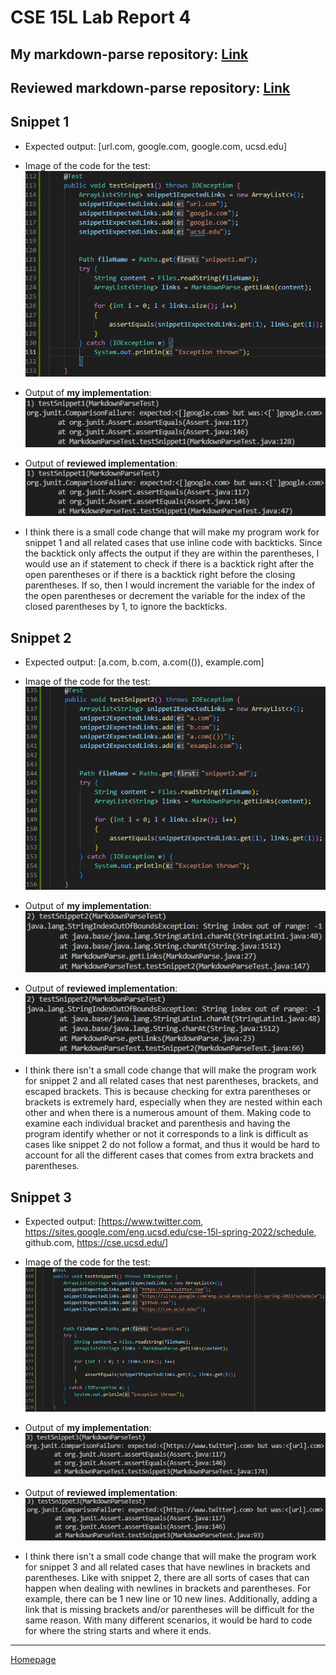 # **CSE 15L Lab Report 4**

## My markdown-parse repository: [Link](https://github.com/bsalvania/markdown-parser)
## Reviewed markdown-parse repository: [Link](https://github.com/jina-leemon/markdown-parser)

## Snippet 1
* Expected output: [url.com, google.com, google.com, ucsd.edu]
* Image of the code for the test: ![Snippet 1](snippet1Test.jpg)
* Output of **my implementation**: ![myOutputSnippet1](myOutputSnippet1.jpg)
* Output of **reviewed implementation**: ![reviewOutputSnippet1](reviewOutputSnippet1.jpg)

* I think there is a small code change that will make my program work for snippet 1 and all related cases that use inline code with backticks. Since the backtick only affects the output if they are within the parentheses, I would use an if statement to check if there is a backtick right after the open parentheses or if there is a backtick right before the closing parentheses. If so, then I would increment the variable for the index of the open parentheses or decrement the variable for the index of the closed parentheses by 1, to ignore the backticks.

## Snippet 2
* Expected output: [a.com, b.com, a.com(()), example.com]
* Image of the code for the test: ![Snippet 2](snippet2Test.jpg)
* Output of **my implementation**:         ![myOutputSnippet2](myOutputSnippet2.jpg)
* Output of **reviewed implementation**: ![reviewOutputSnippet2](reviewOutputSnippet2.jpg)

* I think there isn't a small code change that will make the program work for snippet 2 and all related cases that nest parentheses, brackets, and escaped brackets. This is because checking for extra parentheses or brackets is extremely hard, especially when they are nested within each other and when there is a numerous amount of them. Making code to examine each individual bracket and parenthesis and having the program identify whether or not it corresponds to a link is difficult as cases like snippet 2 do not follow a format, and thus it would be hard to account for all the different cases that comes from extra brackets and parentheses.

## Snippet 3
* Expected output: [https://www.twitter.com, https://sites.google.com/eng.ucsd.edu/cse-15l-spring-2022/schedule, github.com, https://cse.ucsd.edu/]
* Image of the code for the test: ![Snippet 3](snippet3Test.jpg)
* Output of **my implementation**: ![myOutputSnippet3](myOutputSnippet3.jpg)
* Output of **reviewed implementation**: ![reviewOutputSnippet3](reviewOutputSnippet3.jpg)

* I think there isn't a small code change that will make the program work for snippet 3 and all related cases that have newlines in brackets and parentheses. Like with snippet 2, there are all sorts of cases that can happen when dealing with newlines in brackets and parentheses. For example, there can be 1 new line or 10 new lines. Additionally, adding a link that is missing brackets and/or parentheses will be difficult for the same reason. With many different scenarios, it would be hard to code for where the string starts and where it ends.


 ---
 [Homepage](https://bsalvania.github.io/cse-15l-lab-reports/index.html)